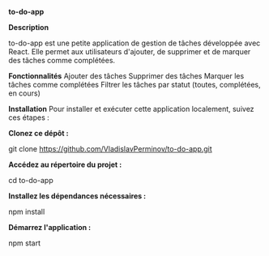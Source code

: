 **to-do-app**

**Description**

to-do-app est une petite application de gestion de tâches développée avec React. Elle permet aux utilisateurs d'ajouter, de supprimer et de marquer des tâches comme complétées. 

**Fonctionnalités**
Ajouter des tâches
Supprimer des tâches
Marquer les tâches comme complétées
Filtrer les tâches par statut (toutes, complétées, en cours)

**Installation**
Pour installer et exécuter cette application localement, suivez ces étapes :

**Clonez ce dépôt :**

git clone https://github.com/VladislavPerminov/to-do-app.git

**Accédez au répertoire du projet :**

cd to-do-app

**Installez les dépendances nécessaires :**

npm install

**Démarrez l'application :**

npm start


